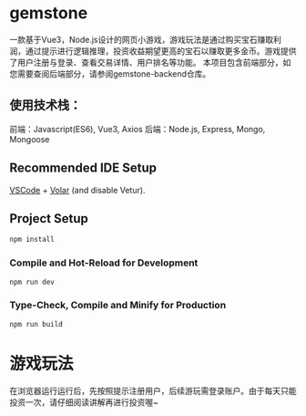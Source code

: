 # gemstone

一款基于Vue3，Node.js设计的网页小游戏，游戏玩法是通过购买宝石赚取利润，通过提示进行逻辑推理，投资收益期望更高的宝石以赚取更多金币。游戏提供了用户注册与登录、查看交易详情、用户排名等功能。
本项目包含前端部分，如您需要查阅后端部分，请参阅gemstone-backend仓库。


## 使用技术栈：

前端：Javascript(ES6), Vue3, Axios
后端：Node.js, Express, Mongo, Mongoose

## Recommended IDE Setup

[VSCode](https://code.visualstudio.com/) + [Volar](https://marketplace.visualstudio.com/items?itemName=Vue.volar) (and disable Vetur).


## Project Setup

```sh
npm install
```

### Compile and Hot-Reload for Development

```sh
npm run dev
```

### Type-Check, Compile and Minify for Production

```sh
npm run build
```

# 游戏玩法

在浏览器运行运行后，先按照提示注册用户，后续游玩需登录账户。由于每天只能投资一次，请仔细阅读讲解再进行投资喔~
